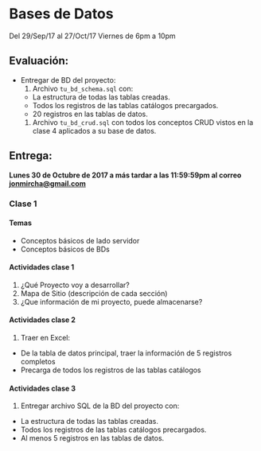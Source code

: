 # Bases de Datos

Del 29/Sep/17 al 27/Oct/17
Viernes de 6pm a 10pm

## Evaluación:

* Entregar de BD del proyecto:
  1. Archivo `tu_bd_schema.sql` con:
    * La estructura de todas las tablas creadas.
    * Todos los registros de las tablas catálogos precargados.
    * 20 registros en las tablas de datos.
  1. Archivo `tu_bd_crud.sql` con todos los conceptos CRUD vistos en la clase 4 aplicados a su base de datos.

## Entrega:
  **Lunes 30 de Octubre de 2017 a más tardar a las 11:59:59pm al correo jonmircha@gmail.com**

### Clase 1

#### Temas

* Conceptos básicos de lado servidor
* Conceptos básicos de BDs

#### Actividades clase 1

1.  ¿Qué Proyecto voy a desarrollar?
2. Mapa de Sitio (descripción de cada sección)
3. ¿Que información de mi proyecto, puede almacenarse?

#### Actividades clase 2

1. Traer en Excel:
  * De la tabla de datos principal, traer la información de 5 registros completos
  * Precarga de todos los registros de las tablas catálogos

#### Actividades clase 3
1.  Entregar archivo SQL de la BD del proyecto con:
  * La estructura de todas las tablas creadas.
  * Todos los registros de las tablas catálogos precargados.
  * Al menos 5 registros en las tablas de datos.
